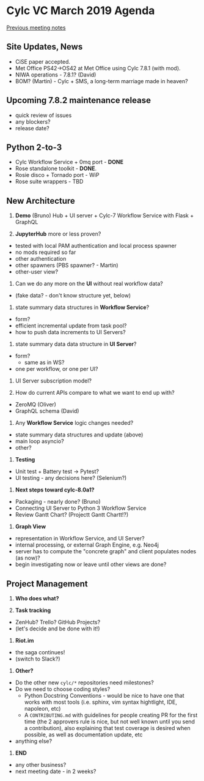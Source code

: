 # Cylc VC March 2019 Agenda

[Previous meeting notes](vc-feb-2019-summary.md)

## Site Updates, News

- CiSE paper accepted.
- Met Office PS42->OS42 at Met Office using Cylc 7.8.1 (with mod).
- NIWA operations - 7.8.1? (David)
- BOM? (Martin) - Cylc + SMS, a long-term marriage made in heaven?

## Upcoming 7.8.2 maintenance release

- quick review of issues
- any blockers?
- release date?

## Python 2-to-3

- Cylc Workflow Service + 0mq port  - **DONE**
- Rose standalone toolkit - **DONE**.
- Rosie disco + Tornado port - WiP
- Rose suite wrappers - TBD

## New Architecture 

1. **Demo** (Bruno) Hub + UI server + Cylc-7 Workflow Service with Flask +
  GraphQL

1. **JupyterHub** more or less proven?
  - tested with local PAM authentication and local process spawner
  - no mods required so far
  - other authentication
  - other spawners (PBS spawner? - Martin)
  - other-user view?

1. Can we do any more on the **UI** without real workflow data?
  - (fake data? - don't know structure yet, below)

1. state summary data structures in **Workflow Service**?
  - form? 
  - efficient incremental update from task pool?
  - how to push data increments to UI Servers?

1. state summary data data structure in **UI Server**?
  - form?
    - same as in WS?
  - one per workflow, or one per UI?

1. UI Server subscription model?

1. How do current APIs compare to what we want to end up with?
  - ZeroMQ (Oliver)
  - GraphQL schema (David)

1. Any **Workflow Service** logic changes needed?
  - state summary data structures and update (above)
  - main loop asyncio?
  - other?

1. **Testing**
  - Unit test + Battery test -> Pytest?
  - UI testing - any decisions here? (Selenium?)

1. **Next steps toward cylc-8.0a1?**
  - Packaging - nearly done? (Bruno)
  - Connecting UI Server to Python 3 Workflow Service 
  - Review Gantt Chart? (Projectt Gantt Chartt!?)
 
1. **Graph View**
  - representation in Workflow Service, and UI Server?
  - internal processing, or external Graph Engine, e.g. Neo4j
  - server has to compute the "concrete graph" and client populates nodes (as now)?
  - begin investigating now or leave until other views are done?

## **Project Management**

1. **Who does what?**

1. **Task tracking**
  - ZenHub? Trello? GitHub Projects?
  - (let's decide and be done with it!)

1. **Riot.im**
  - the saga continues!
  - (switch to Slack?)

1. **Other?**
  - Do the other new `cylc/*` repositories need milestones?
  - Do we need to choose coding styles?
      * Python Docstring Conventions - would be nice to have one that works with most tools (i.e. sphinx, vim syntax hightlight, IDE, napoleon, etc)
      * A `CONTRIBUTING.md` with guidelines for people creating PR for the first time (the 2 approvers rule is nice, but not well known until you send a contribution), also explaining that test coverage is desired when possible, as well as documentation update, etc
  - anything else?

1. **END**
  - any other business?
  - next meeting date - in 2 weeks?
